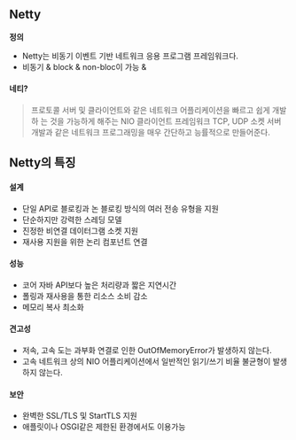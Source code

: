 ## Netty

**정의**
- Netty는 비동기 이벤트 기반 네트워크 응용 프로그램 프레임워크다.
- 비동기 & block & non-bloc이 가능 & 

#### 네티?
> 프로토콜 서버 및 클라이언트와 같은 네트워크 어플리케이션을 빠르고 쉽게 개발하
> 는 것을 가능하게 해주는 NIO 클라이언트 프레임워크
> TCP, UDP 소켓 서버 개발과 같은 네트워크 프로그래밍을 매우 간단하고 능률적으로
> 만들어준다.


## Netty의 특징

#### 설계
- 단일 API로 블로킹과 논 블로킹 방식의 여러 전송 유형을 지원
- 단순하지만 강력한 스레딩 모델
- 진정한 비연결 데이터그램 소켓 지원
- 재사용 지원을 위한 논리 컴포넌트 연결

#### 성능
- 코어 자바 API보다 높은 처리량과 짧은 지연시간
- 폴링과 재사용을 통한 리소스 소비 감소
- 메모리 복사 최소화

#### 견고성
- 저속, 고속 도는 과부화 연결로 인한 OutOfMemoryError가 발생하지 않는다.
- 고속 네트워크 상의 NIO 어플리케이션에서 일반적인 읽기/쓰기 비율 불균형이 발생
하지 않는다.

#### 보안
- 완벽한 SSL/TLS 및 StartTLS 지원
- 애플릿이나 OSGI같은 제한된 환경에서도 이용가능


